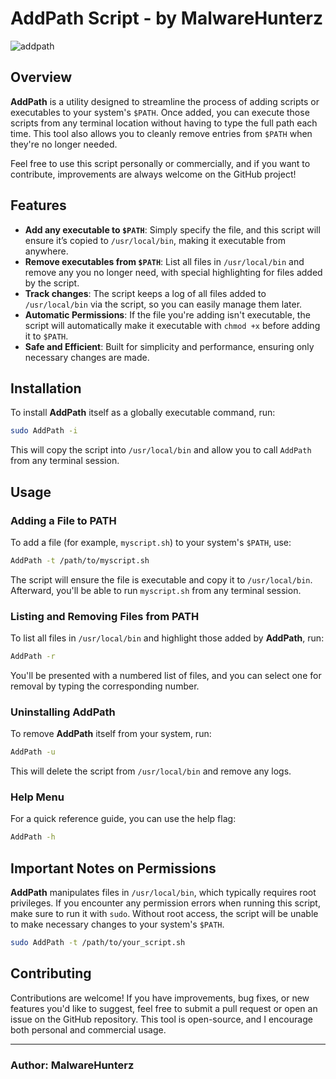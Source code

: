 # AddPath Script - by MalwareHunterz
![addpath](https://github.com/user-attachments/assets/c49a7b8c-fab9-4eb6-9819-c17a36cd01c5)

## Overview
**AddPath** is a utility designed to streamline the process of adding scripts or executables to your system's `$PATH`. Once added, you can execute those scripts from any terminal location without having to type the full path each time. This tool also allows you to cleanly remove entries from `$PATH` when they're no longer needed.

Feel free to use this script personally or commercially, and if you want to contribute, improvements are always welcome on the GitHub project!

## Features
- **Add any executable to `$PATH`**: Simply specify the file, and this script will ensure it’s copied to `/usr/local/bin`, making it executable from anywhere.
- **Remove executables from `$PATH`**: List all files in `/usr/local/bin` and remove any you no longer need, with special highlighting for files added by the script.
- **Track changes**: The script keeps a log of all files added to `/usr/local/bin` via the script, so you can easily manage them later.
- **Automatic Permissions**: If the file you're adding isn't executable, the script will automatically make it executable with `chmod +x` before adding it to `$PATH`.
- **Safe and Efficient**: Built for simplicity and performance, ensuring only necessary changes are made.

## Installation

To install **AddPath** itself as a globally executable command, run:

```bash
sudo AddPath -i
```

This will copy the script into `/usr/local/bin` and allow you to call `AddPath` from any terminal session.

## Usage

### Adding a File to PATH

To add a file (for example, `myscript.sh`) to your system's `$PATH`, use:

```bash
AddPath -t /path/to/myscript.sh
```

The script will ensure the file is executable and copy it to `/usr/local/bin`. Afterward, you'll be able to run `myscript.sh` from any terminal session.

### Listing and Removing Files from PATH

To list all files in `/usr/local/bin` and highlight those added by **AddPath**, run:

```bash
AddPath -r
```

You'll be presented with a numbered list of files, and you can select one for removal by typing the corresponding number.

### Uninstalling AddPath

To remove **AddPath** itself from your system, run:

```bash
AddPath -u
```

This will delete the script from `/usr/local/bin` and remove any logs.

### Help Menu

For a quick reference guide, you can use the help flag:

```bash
AddPath -h
```

## Important Notes on Permissions

**AddPath** manipulates files in `/usr/local/bin`, which typically requires root privileges. If you encounter any permission errors when running this script, make sure to run it with `sudo`. Without root access, the script will be unable to make necessary changes to your system's `$PATH`.

```bash
sudo AddPath -t /path/to/your_script.sh
```

## Contributing

Contributions are welcome! If you have improvements, bug fixes, or new features you'd like to suggest, feel free to submit a pull request or open an issue on the GitHub repository. This tool is open-source, and I encourage both personal and commercial usage.

---

### Author: MalwareHunterz
```
